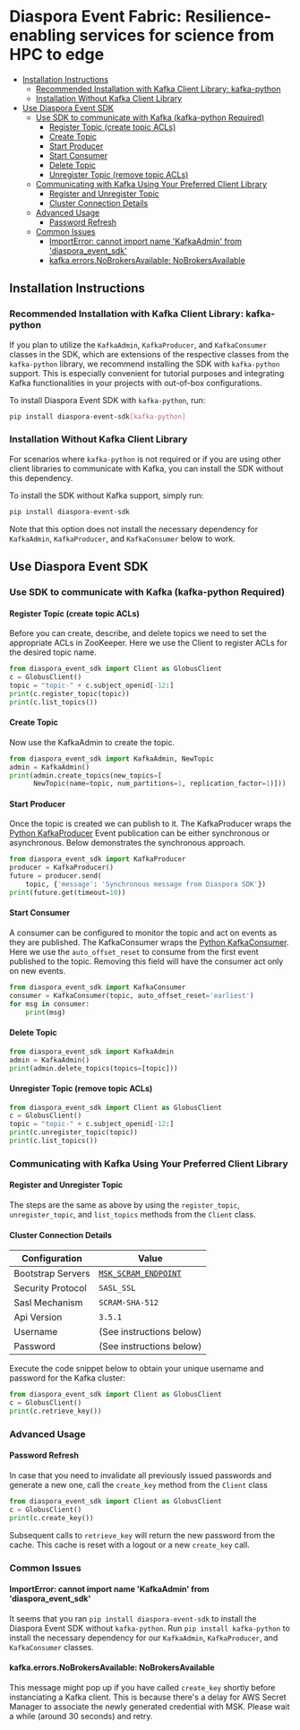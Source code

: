 <h1>Diaspora Event Fabric: Resilience-enabling services for science from HPC to edge</h1>

- [Installation Instructions](#installation-instructions)
  - [Recommended Installation with Kafka Client Library: kafka-python](#recommended-installation-with-kafka-client-library-kafka-python)
  - [Installation Without Kafka Client Library](#installation-without-kafka-client-library)
- [Use Diaspora Event SDK](#use-diaspora-event-sdk)
  - [Use SDK to communicate with Kafka (kafka-python Required)](#use-sdk-to-communicate-with-kafka-kafka-python-required)
    - [Register Topic (create topic ACLs)](#register-topic-create-topic-acls)
    - [Create Topic](#create-topic)
    - [Start Producer](#start-producer)
    - [Start Consumer](#start-consumer)
    - [Delete Topic](#delete-topic)
    - [Unregister Topic (remove topic ACLs)](#unregister-topic-remove-topic-acls)
  - [Communicating with Kafka Using Your Preferred Client Library](#communicating-with-kafka-using-your-preferred-client-library)
    - [Register and Unregister Topic](#register-and-unregister-topic)
    - [Cluster Connection Details](#cluster-connection-details)
  - [Advanced Usage](#advanced-usage)
    - [Password Refresh](#password-refresh)
  - [Common Issues](#common-issues)
    - [ImportError: cannot import name 'KafkaAdmin' from 'diaspora\_event\_sdk'](#importerror-cannot-import-name-kafkaadmin-from-diaspora_event_sdk)
    - [kafka.errors.NoBrokersAvailable: NoBrokersAvailable](#kafkaerrorsnobrokersavailable-nobrokersavailable)

## Installation Instructions
### Recommended Installation with Kafka Client Library: kafka-python
If you plan to utilize the `KafkaAdmin`, `KafkaProducer`, and `KafkaConsumer` classes in the SDK, which are extensions of the respective classes from the `kafka-python` library, we recommend installing the SDK with `kafka-python` support. This is especially convenient for tutorial purposes and integrating Kafka functionalities in your projects with out-of-box configurations.

To install Diaspora Event SDK with `kafka-python`, run:
```bash
pip install diaspora-event-sdk[kafka-python]
```

### Installation Without Kafka Client Library
For scenarios where `kafka-python` is not required or if you are using other client libraries to communicate with Kafka, you can install the SDK without this dependency.

To install the SDK without Kafka support, simply run:
```bash
pip install diaspora-event-sdk
```
Note that this option does not install the necessary dependency for `KafkaAdmin`, `KafkaProducer`, and `KafkaConsumer` below to work.

## Use Diaspora Event SDK
### Use SDK to communicate with Kafka (kafka-python Required)

#### Register Topic (create topic ACLs)

Before you can create, describe, and delete topics we need to set the appropriate ACLs in ZooKeeper. Here we use the Client to register ACLs for the desired topic name.

```python
from diaspora_event_sdk import Client as GlobusClient
c = GlobusClient()
topic = "topic-" + c.subject_openid[-12:]
print(c.register_topic(topic))
print(c.list_topics())
```

#### Create Topic

Now use the KafkaAdmin to create the topic.

```python
from diaspora_event_sdk import KafkaAdmin, NewTopic 
admin = KafkaAdmin()
print(admin.create_topics(new_topics=[
      NewTopic(name=topic, num_partitions=1, replication_factor=1)]))
```

#### Start Producer

Once the topic is created we can publish to it. The KafkaProducer wraps the [Python KafkaProducer](https://kafka-python.readthedocs.io/en/master/apidoc/KafkaProducer.html) Event publication can be either synchronous or asynchronous. Below demonstrates the synchronous approach. 

```python
from diaspora_event_sdk import KafkaProducer
producer = KafkaProducer()
future = producer.send(
    topic, {'message': 'Synchronous message from Diaspora SDK'})
print(future.get(timeout=10))
```

#### Start Consumer

A consumer can be configured to monitor the topic and act on events as they are published. The KafkaConsumer wraps the [Python KafkaConsumer](https://kafka-python.readthedocs.io/en/master/apidoc/KafkaConsumer.html). Here we use the `auto_offset_reset` to consume from the first event published to the topic. Removing this field will have the consumer act only on new events.

```python
from diaspora_event_sdk import KafkaConsumer
consumer = KafkaConsumer(topic, auto_offset_reset='earliest')
for msg in consumer:
    print(msg)
```

#### Delete Topic
```python
from diaspora_event_sdk import KafkaAdmin
admin = KafkaAdmin()
print(admin.delete_topics(topics=[topic]))
```

#### Unregister Topic (remove topic ACLs)
```python
from diaspora_event_sdk import Client as GlobusClient
c = GlobusClient()
topic = "topic-" + c.subject_openid[-12:]
print(c.unregister_topic(topic))
print(c.list_topics())
```

### Communicating with Kafka Using Your Preferred Client Library

#### Register and Unregister Topic
The steps are the same as above by using the `register_topic`, `unregister_topic`, and `list_topics` methods from the `Client` class.

#### Cluster Connection Details
| Configuration     | Value                                                               |
| ----------------- | ------------------------------------------------------------------- |
| Bootstrap Servers | [`MSK_SCRAM_ENDPOINT`](/diaspora_event_sdk/sdk/_environments.py#L6) |
| Security Protocol | `SASL_SSL`                                                          |
| Sasl Mechanism    | `SCRAM-SHA-512`                                                     |
| Api Version       | `3.5.1`                                                             |
| Username          | (See instructions below)                                            |
| Password          | (See instructions below)                                            |

Execute the code snippet below to obtain your unique username and password for the Kafka cluster:
```python
from diaspora_event_sdk import Client as GlobusClient
c = GlobusClient()
print(c.retrieve_key())
```

### Advanced Usage

#### Password Refresh
In case that you need to invalidate all previously issued passwords and generate a new one, call the `create_key` method from the `Client` class
```python
from diaspora_event_sdk import Client as GlobusClient
c = GlobusClient()
print(c.create_key())
```
Subsequent calls to `retrieve_key` will return the new password from the cache. This cache is reset with a logout or a new `create_key` call.

### Common Issues

#### ImportError: cannot import name 'KafkaAdmin' from 'diaspora_event_sdk'

It seems that you ran `pip install diaspora-event-sdk` to install the Diaspora Event SDK without `kafka-python`. Run `pip install kafka-python` to install the necessary dependency for our `KafkaAdmin`, `KafkaProducer`, and `KafkaConsumer` classes.

#### kafka.errors.NoBrokersAvailable: NoBrokersAvailable
This message might pop up if you have called `create_key` shortly before instanciating a Kafka client. This is because there's a delay for AWS Secret Manager to associate the newly generated credential with MSK. Please wait a while (around 30 seconds) and retry.